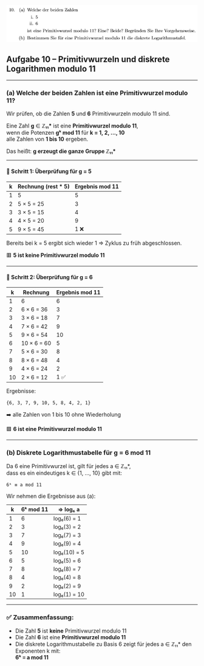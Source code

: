 ![alt text](./img/10.png)

## Aufgabe 10 – Primitivwurzeln und diskrete Logarithmen modulo 11

---

### (a) Welche der beiden Zahlen ist eine Primitivwurzel modulo 11?

Wir prüfen, ob die Zahlen **5** und **6** Primitivwurzeln modulo 11 sind.

Eine Zahl **g** ∈ **ℤ₁₁\*** ist eine **Primitivwurzel modulo 11**,  
wenn die Potenzen **gᵏ mod 11** für **k = 1, 2, ..., 10**  
alle Zahlen von **1 bis 10** ergeben.

Das heißt: **g erzeugt die ganze Gruppe ℤ₁₁\***

---

#### 🔸 Schritt 1: Überprüfung für g = 5

| k   | Rechnung  (rest * 5)          | Ergebnis mod 11 |
|-----|---------------------|------------------|
| 1   | 5                   | 5                |
| 2   | 5 × 5 = 25          | 3                |
| 3   | 3 × 5 = 15          | 4                |
| 4   | 4 × 5 = 20          | 9                |
| 5   | 9 × 5 = 45          | 1 ❌              |

Bereits bei k = 5 ergibt sich wieder 1 ⇒ Zyklus zu früh abgeschlossen.

🟥 **5 ist keine Primitivwurzel modulo 11**

---

#### 🔹 Schritt 2: Überprüfung für g = 6

| k   | Rechnung            | Ergebnis mod 11 |
|-----|---------------------|------------------|
| 1   | 6                   | 6                |
| 2   | 6 × 6 = 36          | 3                |
| 3   | 3 × 6 = 18          | 7                |
| 4   | 7 × 6 = 42          | 9                |
| 5   | 9 × 6 = 54          | 10               |
| 6   | 10 × 6 = 60         | 5                |
| 7   | 5 × 6 = 30          | 8                |
| 8   | 8 × 6 = 48          | 4                |
| 9   | 4 × 6 = 24          | 2                |
| 10  | 2 × 6 = 12          | 1 ✅              |

Ergebnisse:

    {6, 3, 7, 9, 10, 5, 8, 4, 2, 1}

➡️ alle Zahlen von 1 bis 10 ohne Wiederholung

🟩 **6 ist eine Primitivwurzel modulo 11**

---

### (b) Diskrete Logarithmustabelle für g = 6 mod 11

Da 6 eine Primitivwurzel ist, gilt für jedes a ∈ ℤ₁₁\*,  
dass es ein eindeutiges k ∈ {1, ..., 10} gibt mit:

    6ᵏ ≡ a mod 11

Wir nehmen die Ergebnisse aus (a):

| k   | 6ᵏ mod 11 | ⇒ log₆ a |
|-----|------------|----------|
| 1   | 6          | log₆(6) = 1 |
| 2   | 3          | log₆(3) = 2 |
| 3   | 7          | log₆(7) = 3 |
| 4   | 9          | log₆(9) = 4 |
| 5   | 10         | log₆(10) = 5 |
| 6   | 5          | log₆(5) = 6 |
| 7   | 8          | log₆(8) = 7 |
| 8   | 4          | log₆(4) = 8 |
| 9   | 2          | log₆(2) = 9 |
| 10  | 1          | log₆(1) = 10 |

---

### ✅ Zusammenfassung:

- Die Zahl **5** ist **keine** Primitivwurzel modulo 11  
- Die Zahl **6** ist eine **Primitivwurzel modulo 11**
- Die diskrete Logarithmustabelle zu Basis 6 zeigt für jedes a ∈ ℤ₁₁\* den Exponenten k mit:  
  **6ᵏ ≡ a mod 11**
